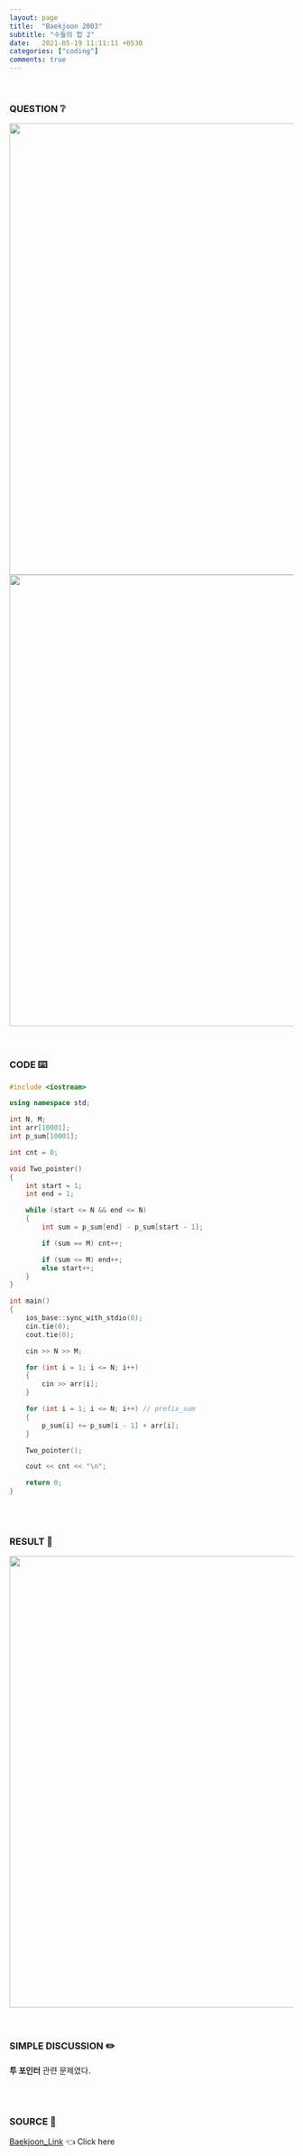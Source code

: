 ```yaml
---
layout: page
title:  "Baekjoon 2003"
subtitle: "수들의 합 2"
date:   2021-05-19 11:11:11 +0530
categories: ["coding"]
comments: true
---
```


<br>

### QUESTION ❔

<img src="{{ '/assets/baekjoon/2003.jpg' }}" style="width: 800px; height: auto; margin-left: auto; margin-right: auto; display: block;">
<img src="{{ '/assets/baekjoon/2003a.jpg' }}" style="width: 800px; height: auto; margin-left: auto; margin-right: auto; display: block;">  

<br>
<br>

### CODE ⌨️

```c++
#include <iostream>

using namespace std;

int N, M;
int arr[10001];
int p_sum[10001];

int cnt = 0;

void Two_pointer()
{
	int start = 1;
	int end = 1;

	while (start <= N && end <= N)
	{
		int sum = p_sum[end] - p_sum[start - 1];

		if (sum == M) cnt++;

		if (sum <= M) end++;
		else start++;
	}
}

int main()
{
	ios_base::sync_with_stdio(0);
	cin.tie(0);
	cout.tie(0);

	cin >> N >> M;

	for (int i = 1; i <= N; i++)
	{
		cin >> arr[i];
	}

	for (int i = 1; i <= N; i++) // prefix_sum
	{
		p_sum[i] += p_sum[i - 1] + arr[i];
	}

	Two_pointer();

	cout << cnt << "\n";

	return 0;
}
```  

<br>
<br>

### RESULT 💛

<img src="{{ '/assets/baekjoon/2003r.jpg' }}" style="width: 800px; height: auto; margin-left: auto; margin-right: auto; display: block;">  

<br>
<br>

### SIMPLE DISCUSSION ✏️

**투 포인터** 관련 문제였다.  

<br>
<br>

### SOURCE 💎

[Baekjoon_Link][link] 👈 Click here  

<br>

<script src="https://utteranc.es/client.js"
        repo="DCherish/DCherish.github.io"
        issue-term="pathname"
        theme="boxy-light"
        crossorigin="anonymous"
        async>
</script>

[link]: https://www.acmicpc.net/problem/2003